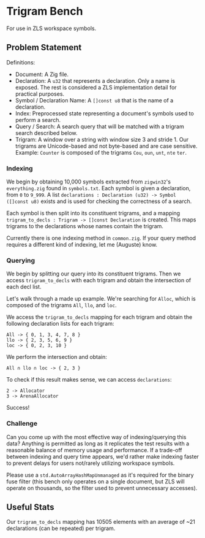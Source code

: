 # Trigram Bench

For use in ZLS workspace symbols.

## Problem Statement

Definitions:
- Document: A Zig file.
- Declaration: A `u32` that represents a declaration. Only a name is exposed. The rest is considered a ZLS implementation detail for practical purposes.
- Symbol / Declaration Name: A `[]const u8` that is the name of a declaration.
- Index: Preprocessed state representing a document's symbols used to perform a search.
- Query / Search: A search query that will be matched with a trigram search described below.
- Trigram: A window over a string with window size 3 and stride 1. Our trigrams are Unicode-based and not byte-based and are case sensitive.
  Example: `Counter` is composed of the trigrams `Cou`, `oun`, `unt`, `nte` `ter`.

### Indexing

We begin by obtaining 10,000 symbols extracted from `zigwin32`'s `everything.zig` found in `symbols.txt`. Each symbol is given a declaration, from `0` to `9_999`. A list `declarations : Declaration (u32) -> Symbol ([]const u8)` exists and is used for checking the correctness of a search.

Each symbol is then split into its constituent trigrams, and a mapping `trigram_to_decls : Trigram -> []const Declaration` is created. This maps trigrams to the declarations whose names contain the trigram.

Currently there is one indexing method in `common.zig`. If your query method requires a different kind of indexing, let me (Auguste) know.

### Querying

We begin by splitting our query into its constituent trigrams. Then we access `trigram_to_decls` with each trigram and obtain the intersection of each decl list.

Let's walk through a made up example. We're searching for `Alloc`, which is composed of the trigrams `All`, `llo`, and `loc`.

We access the `trigram_to_decls` mapping for each trigram and obtain the following declaration lists for each trigram:
```
All -> { 0, 1, 3, 4, 7, 8 }
llo -> { 2, 3, 5, 6, 9 }
loc -> { 0, 2, 3, 10 }
```

We perform the intersection and obtain:
```
All ∩ llo ∩ loc -> { 2, 3 }
```

To check if this result makes sense, we can access `declarations`:
```
2 -> Allocator
3 -> ArenaAllocator
```

Success!

### Challenge

Can you come up with the most effective way of indexing/querying this data? Anything is permitted as long as it replicates the test results with a reasonable balance of memory usage and performance. If a trade-off between indexing and query time appears, we'd rather make indexing faster to prevent delays for users not/rarely utilizing workspace symbols.

Please use a `std.AutoArrayHashMapUnmanaged` as it's required for the binary fuse filter (this bench only operates on a single document, but ZLS will operate on thousands, so the filter used to prevent unnecessary accesses).

## Useful Stats

Our `trigram_to_decls` mapping has 10505 elements with an average of ~21 declarations (can be repeated) per trigram.
